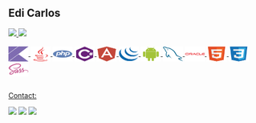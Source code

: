 ## Edi Carlos
 <div>
  <a href="https://github.com/edicarlos10">
  <img height="180em" src="https://github-readme-stats.vercel.app/api?username=edicarlos10&show_icons=true&theme=dark&include_all_commits=true&count_private=true"/>
  <img height="180em" src="https://github-readme-stats.vercel.app/api/top-langs/?username=edicarlos10&layout=compact&langs_count=7&theme=dark"/>
</div> 
<div style="display: inline_block"><br>
  <img align="center" alt="Edi-Kt" height="30" width="40" src="https://raw.githubusercontent.com/devicons/devicon/master/icons/kotlin/kotlin-plain.svg">
  <img align="center" alt="Edi-Jv" height="30" width="40" src="https://raw.githubusercontent.com/devicons/devicon/master/icons/java/java-plain.svg">
 <img align="center" alt="Edi-Php" height="30" width="40" src="https://raw.githubusercontent.com/devicons/devicon/master/icons/php/php-plain.svg">
 <img align="center" alt="Edi-Csharp" height="30" width="40" src="https://raw.githubusercontent.com/devicons/devicon/master/icons/csharp/csharp-plain.svg">
 <img align="center" alt="Edi-Ang" height="30" width="40" src="https://raw.githubusercontent.com/devicons/devicon/master/icons/angularjs/angularjs-plain.svg">
 <img align="center" alt="Edi-Jquery" height="30" width="40" src="https://raw.githubusercontent.com/devicons/devicon/master/icons/jquery/jquery-plain.svg">
    <img align="center" alt="Edi-An" height="30" width="40" src="https://raw.githubusercontent.com/devicons/devicon/master/icons/android/android-plain.svg">
  <img align="center" alt="Edi-MySql" height="30" width="40" src="https://raw.githubusercontent.com/devicons/devicon/master/icons/mysql/mysql-original.svg">
 <img align="center" alt="Edi-MySql" height="30" width="40" src="https://raw.githubusercontent.com/devicons/devicon/master/icons/oracle/oracle-original.svg">
  <img align="center" alt="Edi-HTML" height="30" width="40" src="https://raw.githubusercontent.com/devicons/devicon/master/icons/html5/html5-original.svg">
  <img align="center" alt="Edi-CSS" height="30" width="40" src="https://raw.githubusercontent.com/devicons/devicon/master/icons/css3/css3-original.svg">
 <img align="center" alt="Edi-SASS" height="30" width="40" src="https://raw.githubusercontent.com/devicons/devicon/master/icons/sass/sass-original.svg">
</div>
  
  ##
 
<div>    
 <p>Contact:</p>
  <a href = "mailto:edi.carlos.do.ec@gmail.com"><img src="https://img.shields.io/badge/Gmail-D14836?style=for-the-badge&logo=gmail&logoColor=white" target="_blank"></a>
  <a href="https://www.linkedin.com/in/edi-carlos-0424b713b/" target="_blank"><img src="https://img.shields.io/badge/-LinkedIn-%230077B5?style=for-the-badge&logo=linkedin&logoColor=white" target="_blank"></a>  
  <a href="https://stackoverflow.com/users/6136603/edi?tab=profile" target="_blank"><img src="https://img.shields.io/badge/Stack_Overflow-FE7A16?style=for-the-badge&logo=stack-overflow&logoColor=white" target="_blank"></a>  
</div>

<!---
edicarlos10/edicarlos10 is a ✨ special ✨ repository because its `README.md` (this file) appears on your GitHub profile.
You can click the Preview link to take a look at your changes.
--->

